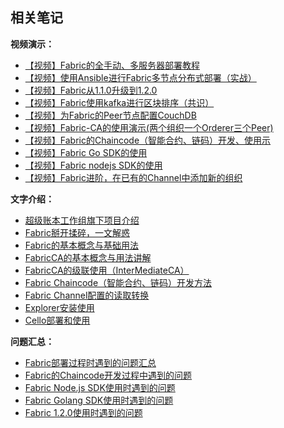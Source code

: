 ## 相关笔记

**视频演示：**

* [【视频】Fabric的全手动、多服务器部署教程](https://www.lijiaocn.com/%E9%A1%B9%E7%9B%AE/2018/04/26/hyperledger-fabric-deploy.html)
* [【视频】使用Ansible进行Fabric多节点分布式部署（实战）](https://www.lijiaocn.com/%E9%A1%B9%E7%9B%AE/2018/07/09/hyperledger-fabric-ansible-deploy.html)
* [【视频】Fabric从1.1.0升级到1.2.0](https://www.lijiaocn.com/%E9%A1%B9%E7%9B%AE/2018/07/19/hyperledger-fabric-1-2-0.html)
* [【视频】Fabric使用kafka进行区块排序（共识）](https://www.lijiaocn.com/%E9%A1%B9%E7%9B%AE/2018/07/28/hyperledger-fabric-orderer-kafka.html)
* [【视频】为Fabric的Peer节点配置CouchDB](https://www.lijiaocn.com/%E9%A1%B9%E7%9B%AE/2018/07/19/hyperledger-fabric-with-couchdb.html)
* [【视频】Fabric-CA的使用演示(两个组织一个Orderer三个Peer)](https://www.lijiaocn.com/%E9%A1%B9%E7%9B%AE/2018/05/04/fabric-ca-example.html)
* [【视频】Fabric的Chaincode（智能合约、链码）开发、使用示](https://www.lijiaocn.com/%E9%A1%B9%E7%9B%AE/2018/07/17/hyperledger-fabric-chaincodes-example.html)
* [【视频】Fabric Go SDK的使用](https://www.lijiaocn.com/%E7%BC%96%E7%A8%8B/2018/07/28/hyperledger-fabric-sdk-go.html)
* [【视频】Fabric nodejs SDK的使用](https://www.lijiaocn.com/%E7%BC%96%E7%A8%8B/2018/04/25/hyperledger-fabric-sdk-nodejs.html)
* [【视频】Fabric进阶，在已有的Channel中添加新的组织](https://www.lijiaocn.com/%E9%A1%B9%E7%9B%AE/2018/06/18/hyperledger-fabric-add-new-org.html)

**文字介绍：**

* [超级账本工作组旗下项目介绍](https://www.lijiaocn.com/%E9%A1%B9%E7%9B%AE/2018/05/08/hyperledger-projects-intro.html)
* [Fabric掰开揉碎，一文解惑](https://www.lijiaocn.com/%E9%A1%B9%E7%9B%AE/2018/06/25/hyperledger-fabric-main-point.html)
* [Fabric的基本概念与基础用法](https://www.lijiaocn.com/%E9%A1%B9%E7%9B%AE/2018/02/23/hyperledger-fabric-usage.html)
* [FabricCA的基本概念与用法讲解](https://www.lijiaocn.com/%E9%A1%B9%E7%9B%AE/2018/04/27/hyperledger-fabric-ca-usage.html)
* [FabricCA的级联使用（InterMediateCA）](https://www.lijiaocn.com/%E9%A1%B9%E7%9B%AE/2018/07/09/hyperledger-fabric-ca-cascade.html)
* [Fabric Chaincode（智能合约、链码）开发方法](https://www.lijiaocn.com/%E9%A1%B9%E7%9B%AE/2018/05/05/hyperledger-fabric-chaincode.html)
* [Fabric Channel配置的读取转换](https://www.lijiaocn.com/%E9%A1%B9%E7%9B%AE/2018/06/19/hyperledger-channel-config-operation.html)
* [Explorer安装使用](https://www.lijiaocn.com/%E9%A1%B9%E7%9B%AE/2018/04/26/hyperledger-explorer.html)
* [Cello部署和使用](https://www.lijiaocn.com/%E9%A1%B9%E7%9B%AE/2018/04/25/hyperledger-cello.html)

**问题汇总：**

* [Fabric部署过程时遇到的问题汇总](https://www.lijiaocn.com/%E9%97%AE%E9%A2%98/2018/04/25/hyperledger-fabric-problem.html)
* [Fabric的Chaincode开发过程中遇到的问题](https://www.lijiaocn.com/%E9%97%AE%E9%A2%98/2018/07/20/hyperledger-fabric-chaincode-problem.html)
* [Fabric Node.js SDK使用时遇到的问题](https://www.lijiaocn.com/%E9%97%AE%E9%A2%98/2018/07/15/hyperledger-fabric-nodejs-problem.html)
* [Fabric Golang SDK使用时遇到的问题](https://www.lijiaocn.com/%E9%97%AE%E9%A2%98/2018/07/15/hyperledger-fabric-golang-problem.html)
* [Fabric 1.2.0使用时遇到的问题](https://www.lijiaocn.com/%E9%97%AE%E9%A2%98/2018/07/25/hyperledger-fabric-1-2-0-problems.html)

